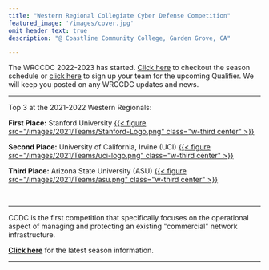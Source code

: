 ```yaml
---
title: "Western Regional Collegiate Cyber Defense Competition"
featured_image: '/images/cover.jpg'
omit_header_text: true
description: "@ Coastline Community College, Garden Grove, CA"

---
```


The WRCCDC 2022-2023 has started. [Click here](/seasons/2023/season-schedule/) to checkout the season schedule or [click here](seasons/2023/qualifier-registration/) to sign up your team for the upcoming Qualifier. We will keep you posted on any WRCCDC updates and news.
&nbsp;

<hr>

Top 3 at the 2021-2022 Western Regionals:

<b>First Place:</b> Stanford University
<a href="https://www.stanford.edu/">{{< figure src="/images/2021/Teams/Stanford-Logo.png" class="w-third center" >}}</a><br>

<b>Second Place:</b> University of California, Irvine (UCI)
<a href="https://uci.edu/">{{< figure src="/images/2021/Teams/uci-logo.png" class="w-third center" >}}</a>

<b>Third Place:</b> Arizona State University (ASU)
<a href="https://www.asu.edu/">{{< figure src="/images/2021/Teams/asu.png" class="w-third center" >}}</a><br>


<br>
<hr>

CCDC is the first competition that specifically focuses on the operational aspect of managing and protecting an existing "commercial" network infrastructure.

<b>[Click here](/seasons/2023/)</b> for the latest season information.

<hr>
